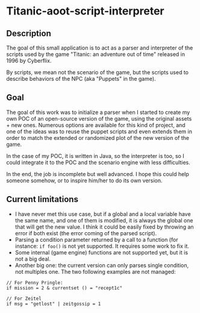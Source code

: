 # Titanic-aoot-script-interpreter

## Description

The goal of this small application is to act as a parser and interpreter of the scripts used by the game "Titanic: an adventure out of time" released in 1996 by Cyberflix.

By scripts, we mean not the scenario of the game, but the scripts used to describe behaviors of the NPC (aka "Puppets" in the game).

## Goal

The goal of this work was to initialize a parser when I started to create my own POC of an open-source version of the game, using the original assets + new ones. Numerous options are available for this kind of project, and one of the ideas was to reuse the puppet scripts and even extends them in order to match the extended or randomized plot of the new version of the game.

In the case of my POC, it is written in Java, so the interpreter is too, so I could integrate it to the POC and the scenario engine with less difficulties.

In the end, the job is incomplete but well advanced. I hope this could help someone somehow, or to inspire him/her to do its own version.

## Current limitations

* I have never met this use case, but if a global and a local variable have the same name, and one of them is modified, it is always the global one that will get the new value. I think it could be easily fixed by throwing an error if both exist (the error coming of the parsed script).
* Parsing a condition parameter returned by a call to a function (for instance: ```if foo()``` is not yet supported. It requires some work to fix it.
* Some internal (game engine) functions are not supported yet, but it is not a big deal. 
* Another big one: the current version can only parses single condition, not multiples one. The two following examples are not managed:
```
// For Penny Pringle:
if mission = 2 & currentset () = "recept1c"

// For Zeitel
if msg = "getlost" | zeitgossip = 1
```
